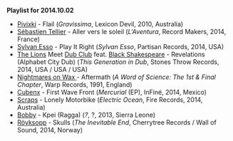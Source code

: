 **Playlist for 2014.10.02**

* [Pivixki](http://musicbrainz.org/artist/57cf79d1-50a2-4b8d-ad01-c24193a47a2f) - Flail (_Gravissima_, Lexicon Devil, 2010, Australia)
* [Sébastien Tellier](http://musicbrainz.org/artist/ac69016f-42cc-4322-b70e-101458b769aa) - Aller vers le soleil  (_L'Aventura_, Record Makers, 2014, France)
* [Sylvan Esso](http://musicbrainz.org/artist/c4593b34-2a94-4e44-ae10-4a0f4c0b4da8) - Play It Right  (_Sylvan Esso_, Partisan Records, 2014, USA)
* [The Lions](http://musicbrainz.org/artist/78211c3b-e44c-4033-b0d1-280d50208a70) Meet [Dub Club](http://musicbrainz.org/artist/45e17f58-6c79-499d-8398-e38cadbcf4e7) feat. [Black Shakespeare](http://musicbrainz.org/artist/956927a5-ef49-4dd3-80d4-ac8ec9ab140f)  - Revelations (Alphabet City Dub)  (_This Generation in Dub_, Stones Throw Records, 2014, USA / USA / USA)
* [Nightmares on Wax ](http://musicbrainz.org/artist/b8c5cc4f-239f-4e02-b46f-b040b77c2030) - Aftermath (_A Word of Science: The 1st & Final Chapter_, Warp Records, 1991, England)
* [Cubenx](http://musicbrainz.org/artist/5fb3a817-29b8-4e33-929e-44f876368f6f) -  First Wave Front (_Mercurial_ (EP), InFiné, 2014, Mexico)
* [Scraps](http://musicbrainz.org/artist/9febdd77-9388-4f3f-8c07-8ddf59aaac37) - Lonely Motorbike (_Electric Ocean_, Fire Records, 2014, Australia)
* [Bobby](http://musicbrainz.org/artist/977f2b40-0c44-4f57-a1d7-5e4b97ed868b) - Kpei (Ragga) (_?_, ?, 2013, Sierra Leone)
* [Röyksopp](http://musicbrainz.org/artist/1c70a3fc-fa3c-4be1-8b55-c3192db8a884) - Skulls (_The Inevitable End_, Cherrytree Records / Wall of Sound, 2014, Norway)